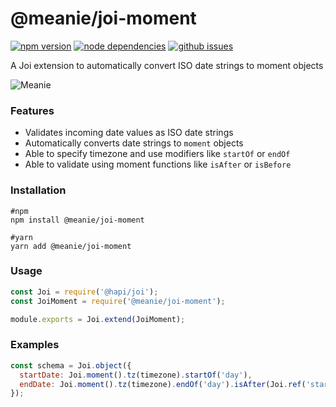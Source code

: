 # @meanie/joi-moment

[![npm version](https://img.shields.io/npm/v/@meanie/joi-moment.svg)](https://www.npmjs.com/package/@meanie/joi-moment)
[![node dependencies](https://david-dm.org/meanie/joi-moment.svg)](https://david-dm.org/meanie/joi-moment)
[![github issues](https://img.shields.io/github/issues/meanie/joi-moment.svg)](https://github.com/meanie/joi-moment/issues)


A Joi extension to automatically convert ISO date strings to moment objects

![Meanie](https://raw.githubusercontent.com/meanie/meanie/master/meanie-logo-full.png)

### Features
- Validates incoming date values as ISO date strings
- Automatically converts date strings to `moment` objects
- Able to specify timezone and use modifiers like `startOf` or `endOf`
- Able to validate using moment functions like `isAfter` or `isBefore`

### Installation

```shell
#npm
npm install @meanie/joi-moment

#yarn
yarn add @meanie/joi-moment
```

### Usage
```js
const Joi = require('@hapi/joi');
const JoiMoment = require('@meanie/joi-moment');

module.exports = Joi.extend(JoiMoment);
```

### Examples

```js
const schema = Joi.object({
  startDate: Joi.moment().tz(timezone).startOf('day'),
  endDate: Joi.moment().tz(timezone).endOf('day').isAfter(Joi.ref('startDate')),
});
```
